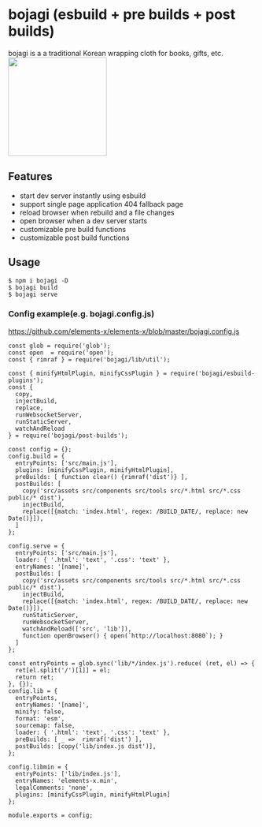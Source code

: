 # bojagi (esbuild + pre builds + post builds)
bojagi is a a traditional Korean wrapping cloth for books, gifts, etc. 
<img src="https://user-images.githubusercontent.com/1437734/137397396-907b5436-7489-4a6f-8e5a-25b111397258.png" width=200 />


## Features
* start dev server instantly using esbuild
* support single page application 404 fallback page
* reload browser when rebuild and a file changes
* open browser when a dev server starts
* customizable pre build functions
* customizable post build functions

## Usage
```
$ npm i bojagi -D
$ bojagi build
$ bojagi serve
```

### Config example(e.g. bojagi.config.js)
https://github.com/elements-x/elements-x/blob/master/bojagi.config.js
```
const glob = require('glob');
const open  = require('open');
const { rimraf } = require('bojagi/lib/util');

const { minifyHtmlPlugin, minifyCssPlugin } = require('bojagi/esbuild-plugins');
const {
  copy, 
  injectBuild, 
  replace, 
  runWebsocketServer, 
  runStaticServer, 
  watchAndReload
} = require('bojagi/post-builds');

const config = {};
config.build = {
  entryPoints: ['src/main.js'],
  plugins: [minifyCssPlugin, minifyHtmlPlugin],
  preBuilds: [ function clear() {rimraf('dist')} ], 
  postBuilds: [ 
    copy('src/assets src/components src/tools src/*.html src/*.css public/* dist'),
    injectBuild,
    replace([{match: 'index.html', regex: /BUILD_DATE/, replace: new Date()}]),
  ]
};

config.serve = {
  entryPoints: ['src/main.js'],
  loader: { '.html': 'text', '.css': 'text' },
  entryNames: '[name]',
  postBuilds: [
    copy('src/assets src/components src/tools src/*.html src/*.css public/* dist'),
    injectBuild,
    replace([{match: 'index.html', regex: /BUILD_DATE/, replace: new Date()}]),
    runStaticServer,
    runWebsocketServer,
    watchAndReload(['src', 'lib']),
    function openBrowser() { open(`http://localhost:8080`); }
  ]
};

const entryPoints = glob.sync('lib/*/index.js').reduce( (ret, el) => {
  ret[el.split('/')[1]] = el;
  return ret;
}, {});
config.lib = {
  entryPoints,
  entryNames: '[name]',
  minify: false,
  format: 'esm',
  sourcemap: false,
  loader: { '.html': 'text', '.css': 'text' },
  preBuilds: [ _ =>  rimraf('dist') ], 
  postBuilds: [copy('lib/index.js dist')],
};

config.libmin = {
  entryPoints: ['lib/index.js'],
  entryNames: 'elements-x.min',
  legalComments: 'none',
  plugins: [minifyCssPlugin, minifyHtmlPlugin]
};

module.exports = config;
```
